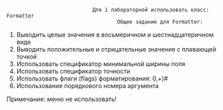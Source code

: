                                 Для 1 лабораторной использовать класс: Formatter 
                                        Общее задание для Formatter:
1. Выводить целые значения в восьмеричном и шестнадцатеричном виде
2. Выводить положительные и отрицательные значения с плавающей точкой
3. Использовать спецификатор минимальной ширины поля
4. Использовать спецификатор точности
5. Использовать флаги (flags) форматирования: 0,+)#
6. Использование порядкового номера аргумента

Примечание: меню не использовать!
